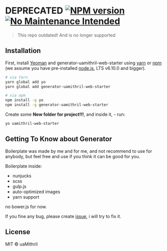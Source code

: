 # DEPRECATED [![NPM version][npm-image]][npm-url] [![No Maintenance Intended](http://unmaintained.tech/badge.svg)](http://unmaintained.tech/)
> This repo outdated! And is no longer supported

## Installation

First, install [Yeoman](http://yeoman.io) and generator-uamithril-web-starter using [yarn](https://yarnpkg.com/en/docs/install) or [npm](https://www.npmjs.com/) (we assume you have pre-installed [node.js](https://nodejs.org/), LTS v6.10.0 and bigger).

```bash
# via Yarn
yarn global add yo
yarn global add generator-uamithril-web-starter

# via npm
npm install -g yo
npm install -g generator-uamithril-web-starter
```

Create some **New folder for project!!!**, and inside it, - run:

```bash
yo uamithril-web-starter
```

## Getting To Know about Generator

Boilerplate was made by me and for me, and not recommend to use for anybody, but feel free and use if you think it can be good for you.

Boilerplate inside:
* nunjucks
* scss
* gulp.js
* auto-optimized images
* yarn support

no bower.js for now.

If you fine any bug, please create [issue](https://github.com/uamithril/generator-uamithril-web-starter/issues), i will try to fix it.

## License

MIT © uaMithril


[npm-image]: https://badge.fury.io/js/generator-uamithril-web-starter.svg
[npm-url]: https://npmjs.org/package/generator-uamithril-web-starter
[travis-image]: https://travis-ci.org/uamithril/generator-uamithril-web-starter.svg?branch=master
[travis-url]: https://travis-ci.org/uamithril/generator-uamithril-web-starter
[daviddm-image]: https://david-dm.org/uamithril/generator-uamithril-web-starter/master.svg?theme=shields.io
[daviddm-url]: https://david-dm.org/uamithril/generator-uamithril-web-starter/master
